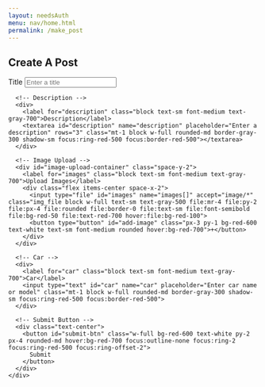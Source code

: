 ```yaml
---
layout: needsAuth
menu: nav/home.html
permalink: /make_post
---
```


<div class="flex items-center justify-center min-h-screen bg-gray-100">
  <div class="bg-white p-6 rounded-lg shadow-lg w-full max-w-md">
    <h2 class="text-2xl font-bold mb-4 text-center">Create A Post</h2>
    <div class="space-y-4">
      <!-- Title -->
      <div>
        <label for="title" class="block text-sm font-medium text-gray-700">Title</label>
        <input type="text" id="title" name="title" placeholder="Enter a title" class="mt-1 block w-full rounded-md border-gray-300 shadow-sm focus:ring-red-500 focus:border-red-500">
      </div>

      <!-- Description -->
      <div>
        <label for="description" class="block text-sm font-medium text-gray-700">Description</label>
        <textarea id="description" name="description" placeholder="Enter a description" rows="3" class="mt-1 block w-full rounded-md border-gray-300 shadow-sm focus:ring-red-500 focus:border-red-500"></textarea>
      </div>

      <!-- Image Upload -->
      <div id="image-upload-container" class="space-y-2">
        <label for="images" class="block text-sm font-medium text-gray-700">Upload Images</label>
        <div class="flex items-center space-x-2">
          <input type="file" id="images" name="images[]" accept="image/*" class="img_file block w-full text-sm text-gray-500 file:mr-4 file:py-2 file:px-4 file:rounded file:border-0 file:text-sm file:font-semibold file:bg-red-50 file:text-red-700 hover:file:bg-red-100">
          <button type="button" id="add-image" class="px-3 py-1 bg-red-600 text-white text-sm font-medium rounded hover:bg-red-700">+</button>
        </div>
      </div>

      <!-- Car -->
      <div>
        <label for="car" class="block text-sm font-medium text-gray-700">Car</label>
        <input type="text" id="car" name="car" placeholder="Enter car name or model" class="mt-1 block w-full rounded-md border-gray-300 shadow-sm focus:ring-red-500 focus:border-red-500">
      </div>

      <!-- Submit Button -->
      <div class="text-center">
        <button id="submit-btn" class="w-full bg-red-600 text-white py-2 px-4 rounded-md hover:bg-red-700 focus:outline-none focus:ring-2 focus:ring-red-500 focus:ring-offset-2">
          Submit
        </button>
      </div>
    </div>

  </div>
</div>

<script type="module">
  import { convertToBase64, createPost } from "{{site.baseurl}}/assets/js/api/posts.js";


  const imgContainer = document.getElementById('image-upload-container');
  const addImageButton = document.getElementById('add-image');
  const submitButton = document.getElementById('submit-btn')

  addImageButton.addEventListener('click', () => {
    const newInput = document.createElement('div');
    newInput.classList.add('flex', 'items-center', 'space-x-2');
    newInput.innerHTML = `
      <input type="file" name="images[]" accept="image/*" class="img_file block w-full text-sm text-gray-500 file:mr-4 file:py-2 file:px-4 file:rounded file:border-0 file:text-sm file:font-semibold file:bg-red-50 file:text-red-700 hover:file:bg-blue-100">
      <button type="button" class="remove-image px-3 py-1 bg-red-600 text-white text-sm font-medium rounded hover:bg-red-700">-</button>
    `;
    imgContainer.appendChild(newInput);

    // Add event listener to remove button
    newInput.querySelector('.remove-image').addEventListener('click', () => {
      imgContainer.removeChild(newInput);
    });
  });

  async function submit() {
    const imageDivs = document.getElementsByClassName('img_file')
    const imageBase64Table = []
    for (let i = 0; i < imageDivs.length; i++) {
      if (imageDivs[i].files.length == 0) {
        return
      }
      const img = await convertToBase64(imageDivs[i].files[0])
      imageBase64Table.push({
        "name": ""+i,
        "base64": img
      })
    }

    const created = await createPost({
      title: document.getElementById('title').value,
      description: document.getElementById('description').value,
      car_type: "gas",
      image_base64_table: imageBase64Table
    })

    if (created) {
      window.location.href = '{{site.baseurl}}/allPosts'
    } else {
      console.log("ERROR WHEN MAKING POST")
    }
  }

  submitButton.addEventListener('click', submit)
</script>
